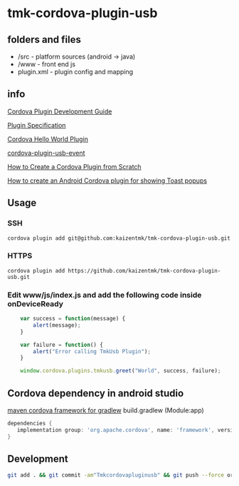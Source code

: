 # tmk-cordova-plugin-usb

## folders and files

* /src          - platform sources (android -> java)
* /www          - front end js
* plugin.xml    - plugin config and mapping

## info

[Cordova Plugin Development Guide](https://cordova.apache.org/docs/en/latest/guide/hybrid/plugins/index.html)

[Plugin Specification](https://cordova.apache.org/docs/en/latest/plugin_ref/spec.html)

[Cordova Hello World Plugin](https://github.com/don/cordova-plugin-hello)

[cordova-plugin-usb-event](https://www.npmjs.com/package/cordova-plugin-usb-event)

[How to Create a Cordova Plugin from Scratch](https://www.outsystems.com/blog/posts/how-to-create-a-cordova-plugin-from-scratch/)

[How to create an Android Cordova plugin for showing Toast popups](https://dev.to/nikola/how-to-create-an-android-cordova-plugin-for-showing-toast-popups--9fb)


## Usage

### SSH
~~~
cordova plugin add git@github.com:kaizentmk/tmk-cordova-plugin-usb.git
~~~

### HTTPS

~~~
cordova plugin add https://github.com/kaizentmk/tmk-cordova-plugin-usb.git
~~~

### Edit www/js/index.js and add the following code inside onDeviceReady

~~~ js
    var success = function(message) {
        alert(message);
    }

    var failure = function() {
        alert("Error calling TmkUsb Plugin");
    }

    window.cordova.plugins.tmkusb.greet("World", success, failure);
~~~

## Cordova dependency in android studio

 [maven cordova framework for gradlew](https://mvnrepository.com/artifact/org.apache.cordova/framework)
 build.gradlew (Module:app)
 ~~~ groovy
 dependencies {
    implementation group: 'org.apache.cordova', name: 'framework', version: '8.0.0'
 }
 ~~~

 ## Development

 ~~~ bash
git add . && git commit -am"Tmkcordovapluginusb" && git push --force origin master
 ~~~